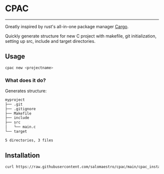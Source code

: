 # CPAC

---

Greatly inspired by rust's all-in-one package manager [Cargo](https://github.com/rust-lang/cargo).

Quickly generate structure for new C project with makefile, git initialization, setting up src, include and target directories.

## Usage

```bash
cpac new <projectname>
```

### What does it do?

Generates structure:

```bash
myproject
├── .git
├── .gitignore
├── Makefile
├── include
├── src
│   └── main.c
└── target

5 directories, 3 files
```

## Installation

```bash
curl https://raw.githubusercontent.com/salomaestro/cpac/main/cpac_install.sh | sh
```